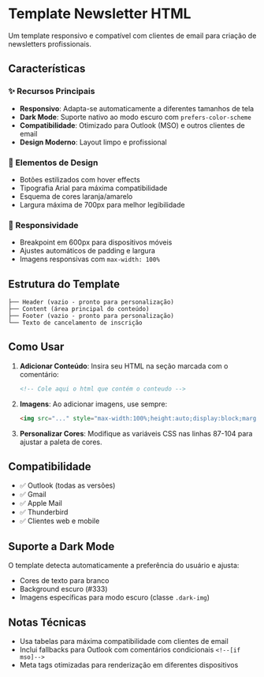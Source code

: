 # Template Newsletter HTML

Um template responsivo e compatível com clientes de email para criação de newsletters profissionais.

## Características

### ✨ Recursos Principais
- **Responsivo**: Adapta-se automaticamente a diferentes tamanhos de tela
- **Dark Mode**: Suporte nativo ao modo escuro com `prefers-color-scheme`
- **Compatibilidade**: Otimizado para Outlook (MSO) e outros clientes de email
- **Design Moderno**: Layout limpo e profissional

### 🎨 Elementos de Design
- Botões estilizados com hover effects
- Tipografia Arial para máxima compatibilidade
- Esquema de cores laranja/amarelo
- Largura máxima de 700px para melhor legibilidade

### 📱 Responsividade
- Breakpoint em 600px para dispositivos móveis
- Ajustes automáticos de padding e largura
- Imagens responsivas com `max-width: 100%`

## Estrutura do Template

```
├── Header (vazio - pronto para personalização)
├── Content (área principal do conteúdo)
├── Footer (vazio - pronto para personalização)
└── Texto de cancelamento de inscrição
```

## Como Usar

1. **Adicionar Conteúdo**: Insira seu HTML na seção marcada com o comentário:
   ```html
   <!-- Cole aqui o html que contém o conteudo -->
   ```

2. **Imagens**: Ao adicionar imagens, use sempre:
   ```html
   <img src="..." style="max-width:100%;height:auto;display:block;margin:0;">
   ```

3. **Personalizar Cores**: Modifique as variáveis CSS nas linhas 87-104 para ajustar a paleta de cores.

## Compatibilidade

- ✅ Outlook (todas as versões)
- ✅ Gmail
- ✅ Apple Mail
- ✅ Thunderbird
- ✅ Clientes web e mobile

## Suporte a Dark Mode

O template detecta automaticamente a preferência do usuário e ajusta:
- Cores de texto para branco
- Background escuro (#333)
- Imagens específicas para modo escuro (classe `.dark-img`)

## Notas Técnicas

- Usa tabelas para máxima compatibilidade com clientes de email
- Inclui fallbacks para Outlook com comentários condicionais `<!--[if mso]-->`
- Meta tags otimizadas para renderização em diferentes dispositivos
